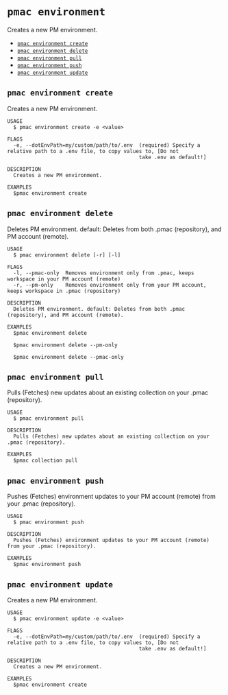`pmac environment`
==================

Creates a new PM environment.

* [`pmac environment create`](#pmac-environment-create)
* [`pmac environment delete`](#pmac-environment-delete)
* [`pmac environment pull`](#pmac-environment-pull)
* [`pmac environment push`](#pmac-environment-push)
* [`pmac environment update`](#pmac-environment-update)

## `pmac environment create`

Creates a new PM environment.

```
USAGE
  $ pmac environment create -e <value>

FLAGS
  -e, --dotEnvPath=my/custom/path/to/.env  (required) Specify a relative path to a .env file, to copy values to, [Do not
                                           take .env as default!]

DESCRIPTION
  Creates a new PM environment.

EXAMPLES
  $pmac environment create
```

## `pmac environment delete`

Deletes PM environment. default: Deletes from both .pmac (repository), and PM account (remote).

```
USAGE
  $ pmac environment delete [-r] [-l]

FLAGS
  -l, --pmac-only  Removes environment only from .pmac, keeps workspace in your PM account (remote)
  -r, --pm-only    Removes environment only from your PM account, keeps workspace in .pmac (repository)

DESCRIPTION
  Deletes PM environment. default: Deletes from both .pmac (repository), and PM account (remote).

EXAMPLES
  $pmac environment delete

  $pmac environment delete --pm-only

  $pmac environment delete --pmac-only
```

## `pmac environment pull`

Pulls (Fetches) new updates about an existing collection on your .pmac (repository).

```
USAGE
  $ pmac environment pull

DESCRIPTION
  Pulls (Fetches) new updates about an existing collection on your .pmac (repository).

EXAMPLES
  $pmac collection pull
```

## `pmac environment push`

Pushes (Fetches) environment updates to your PM account (remote) from your .pmac (repository).

```
USAGE
  $ pmac environment push

DESCRIPTION
  Pushes (Fetches) environment updates to your PM account (remote) from your .pmac (repository).

EXAMPLES
  $pmac environment push
```

## `pmac environment update`

Creates a new PM environment.

```
USAGE
  $ pmac environment update -e <value>

FLAGS
  -e, --dotEnvPath=my/custom/path/to/.env  (required) Specify a relative path to a .env file, to copy values to, [Do not
                                           take .env as default!]

DESCRIPTION
  Creates a new PM environment.

EXAMPLES
  $pmac environment create
```
